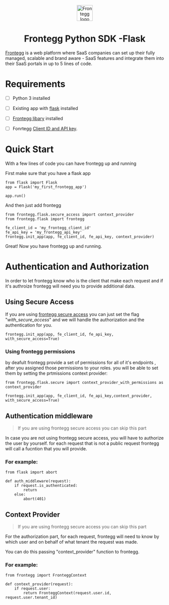 <p align="center">  
  <a href="https://www.frontegg.com/" rel="noopener" target="_blank">  
    <img style="margin-top:40px" height="50" src="https://frontegg.com/wp-content/uploads/2020/04/logo_frrontegg.svg" alt="Frontegg logo">  
  </a>  
</p>  
<h1 align="center">Frontegg Python SDK -Flask</h1>  
  
  
[Frontegg](https://frontegg.com/) is a web platform where SaaS companies can set up their fully managed, scalable and brand aware - SaaS features and integrate them into their SaaS portals in up to 5 lines of code.  
  
  
# Requirements  

 - [ ] Python 3 installed
 - [ ] Existing app with [flask](https://pypi.org/project/Flask/) installed
 - [ ] [Frontegg libary](https://pypi.org/project/frontegg/) installed
 - [ ] Fonrtegg [Client ID and API key](https://portal.frontegg.com/administration).


# Quick Start

With a few lines of code you can have frontegg up and running

First make sure that you have a flask app

    from flask import Flask
    app = Flask('my_first_frontegg_app')
	
	app.run()

And then just add frontegg

    from frontegg.flask.secure_access import context_provider
    from frontegg.flask import frontegg
        
    fe_client_id = 'my_frontegg_client_id'
    fe_api_key = 'my_frontegg_api_key'
    frontegg.init_app(app, fe_client_id, fe_api_key, context_provider)
    
Great! Now you have frontegg up and running. 

# Authentication and Authorization
In order to let frontegg know who is the client that make each request and if it's authroize frontegg will need you to provide additional data.

## Using Secure Access
If you are using [frontegg secure access](https://frontegg.com/secure-access-experience) you can just set the flag "*with_secure_access*" and we will handle the authorization and the authentication for you.

    frontegg.init_app(app, fe_client_id, fe_api_key, with_secure_access=True)

### Using frontegg permissions
by deafult frontegg provide a set of permissions for all of it's endpoints , after you assigned those permissions to your roles. you will be able to set them by setting the prtmissions context provider:

    
    from frontegg.flask.secure import context_provider_with_permissions as context_provider
    
    frontegg.init_app(app, fe_client_id, fe_api_key,context_provider, with_secure_access=True)

## Authentication middleware
> If you are using frontegg secure access you can skip this part

In case you are not using frontegg secure access, you will have to authorize the user by yourself.
for each request that is not a public request frontegg will call a fucntion that you will provide.
 
### For example:

    from flask import abort
    
    def auth_middleware(request):
	    if request.is_authenticated:
		    return
		else:
			abort(401)


## Context Provider

> If you are using frontegg secure access you can skip this part

For the authorization part, for each request, frontegg will need to know by which user and on behalf of what tenant the request was made.

You can do this passing "context_provider" function to frontegg.
### For example: 

    from frontegg import FronteggContext
    
    def context_provider(request):
	    if request.user:
		    return FronteggContext(request.user.id, request.user.tenant_id)
	
